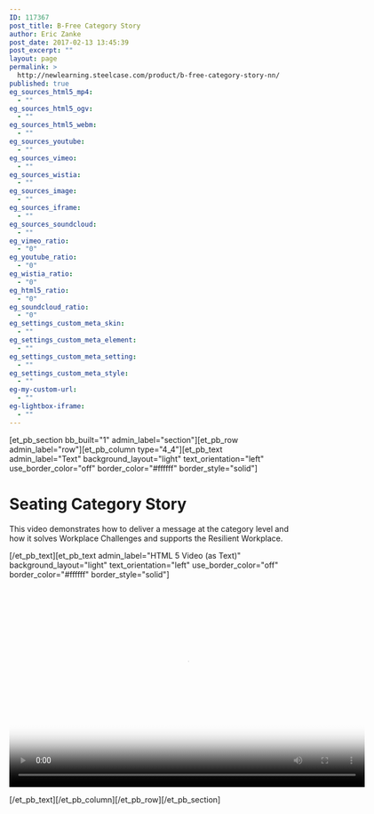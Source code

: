 ```yaml
---
ID: 117367
post_title: B-Free Category Story
author: Eric Zanke
post_date: 2017-02-13 13:45:39
post_excerpt: ""
layout: page
permalink: >
  http://newlearning.steelcase.com/product/b-free-category-story-nn/
published: true
eg_sources_html5_mp4:
  - ""
eg_sources_html5_ogv:
  - ""
eg_sources_html5_webm:
  - ""
eg_sources_youtube:
  - ""
eg_sources_vimeo:
  - ""
eg_sources_wistia:
  - ""
eg_sources_image:
  - ""
eg_sources_iframe:
  - ""
eg_sources_soundcloud:
  - ""
eg_vimeo_ratio:
  - "0"
eg_youtube_ratio:
  - "0"
eg_wistia_ratio:
  - "0"
eg_html5_ratio:
  - "0"
eg_soundcloud_ratio:
  - "0"
eg_settings_custom_meta_skin:
  - ""
eg_settings_custom_meta_element:
  - ""
eg_settings_custom_meta_setting:
  - ""
eg_settings_custom_meta_style:
  - ""
eg-my-custom-url:
  - ""
eg-lightbox-iframe:
  - ""
---
```

[et_pb_section bb_built="1" admin_label="section"][et_pb_row admin_label="row"][et_pb_column type="4_4"][et_pb_text admin_label="Text" background_layout="light" text_orientation="left" use_border_color="off" border_color="#ffffff" border_style="solid"]

<h1>Seating Category Story</h1>
<p>This video demonstrates how to deliver a message at the category level and how it solves Workplace Challenges and supports the Resilient Workplace.</p>

[/et_pb_text][et_pb_text admin_label="HTML 5 Video (as Text)" background_layout="light" text_orientation="left" use_border_color="off" border_color="#ffffff" border_style="solid"]

<div style="position:relative;"><div style="width:36px;height:36px;position:absolute;left:25%;top:25%;font-family: 'ETmodules';font-size:36px;color:#ffffff;content: "&#xe04e;";"></div><video poster="http://newlearning.steelcase.com/product/wp-content/uploads/sites/3/2016/12/header-b-free-na.jpg" controls="controls" width="640" height="360">
<source type="video/mp4" src="http://newlearning.steelcase.com/product/wp-content/uploads/Seating-Model-Sales-Presentation.mp4">
</video></div>

[/et_pb_text][/et_pb_column][/et_pb_row][/et_pb_section]